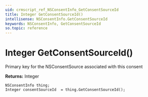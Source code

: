 ```yaml
---
uid: crmscript_ref_NSConsentInfo_GetConsentSourceId
title: Integer GetConsentSourceId()
intellisense: NSConsentInfo.GetConsentSourceId
keywords: NSConsentInfo, GetConsentSourceId
so.topic: reference
---
```


# Integer GetConsentSourceId()

Primary key for the NSConsentSource associated with this consent

**Returns:** Integer

```crmscript
NSConsentInfo thing;
Integer consentSourceId  = thing.GetConsentSourceId();
```

